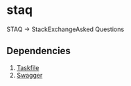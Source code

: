 # staq

STAQ -> StackExchangeAsked Questions

## Dependencies

1. [Taskfile](https://github.com/go-task/task)
2. [Swagger](https://github.com/go-swagger/go-swagger) 